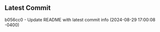 
## Latest Commit
b056cc0 - Update README with latest commit info (2024-08-29 17:00:08 -0400) <Yunxi-Zhou>
